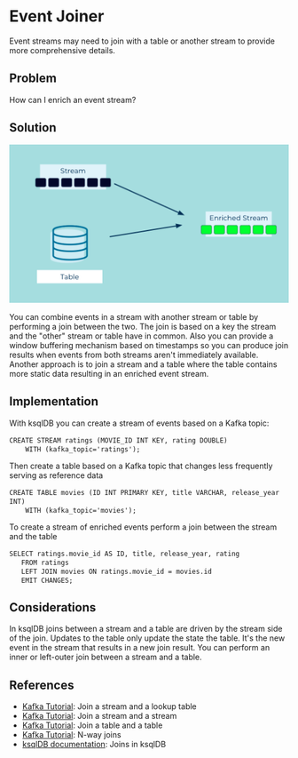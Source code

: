 # Event Joiner

Event streams may need to join with a table or another stream to provide more comprehensive details.

## Problem

How can I enrich an event stream?

## Solution

![event joiner](../img/event-joiner.png)

You can combine events in a stream with another stream or table by performing a join between the two.  The join is based on a key the stream and the "other" stream or table have in common.  Also you can provide a window buffering mechanism based on timestamps so you can produce join results when events from both streams aren't immediately available.  Another approach is to join a stream and a table where the table contains more static data resulting in an enriched event stream. 


## Implementation

With ksqlDB you can create a stream of events based on a Kafka topic:

```
CREATE STREAM ratings (MOVIE_ID INT KEY, rating DOUBLE)
    WITH (kafka_topic='ratings');
```

Then create a table based on a Kafka topic that changes less frequently serving as reference data

```
CREATE TABLE movies (ID INT PRIMARY KEY, title VARCHAR, release_year INT)
    WITH (kafka_topic='movies');

```

To create a stream of enriched events perform a join between the stream and the table

```
SELECT ratings.movie_id AS ID, title, release_year, rating
   FROM ratings
   LEFT JOIN movies ON ratings.movie_id = movies.id
   EMIT CHANGES;

```

## Considerations

In ksqlDB joins between a stream and a table are driven by the stream side of the join.  Updates to the table only update the state the table.  It's the new event in the stream that results in a new join result.  You can perform an inner or left-outer join between a stream and a table.



## References

* [Kafka Tutorial](https://kafka-tutorials.confluent.io/join-a-stream-to-a-table/ksql.html): Join a stream and a lookup table
* [Kafka Tutorial](https://kafka-tutorials.confluent.io/join-a-stream-to-a-stream/ksql.html): Join a stream and a stream
* [Kafka Tutorial](https://kafka-tutorials.confluent.io/join-a-table-to-a-table/ksql.html): Join a table and a table
* [Kafka Tutorial](https://kafka-tutorials.confluent.io/multi-joins/ksql.html): N-way joins
* [ksqlDB documentation](https://docs.ksqldb.io/en/latest/developer-guide/joins/join-streams-and-tables/#stream-table-joins): Joins in ksqlDB